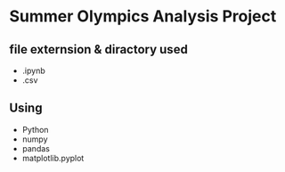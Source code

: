# Summer Olympics Analysis Project
## file externsion & diractory used
- .ipynb
- .csv
## Using
- Python 
- numpy
- pandas
- matplotlib.pyplot
